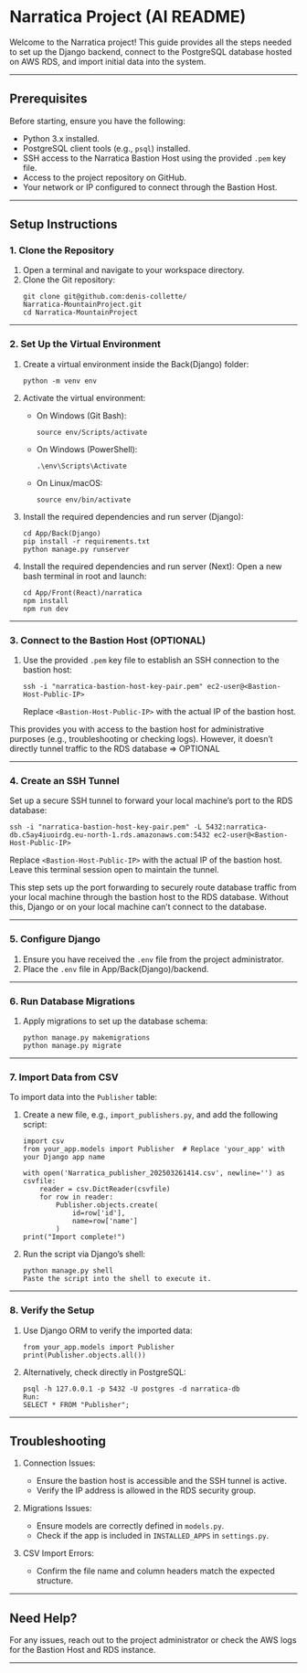 # Narratica Project (AI README)

Welcome to the Narratica project! This guide provides all the steps needed to set up the Django backend, connect to the PostgreSQL database hosted on AWS RDS, and import initial data into the system.

---

## Prerequisites
Before starting, ensure you have the following:
- Python 3.x installed.
- PostgreSQL client tools (e.g., `psql`) installed.
- SSH access to the Narratica Bastion Host using the provided `.pem` key file.
- Access to the project repository on GitHub.
- Your network or IP configured to connect through the Bastion Host.

---

## Setup Instructions

### 1. Clone the Repository
1. Open a terminal and navigate to your workspace directory.
2. Clone the Git repository:
   ```
   git clone git@github.com:denis-collette/
   Narratica-MountainProject.git
   cd Narratica-MountainProject
   ```

---

### 2. Set Up the Virtual Environment
1. Create a virtual environment inside the Back(Django) folder:
   ```
   python -m venv env
   ```
2. Activate the virtual environment:
   - On Windows (Git Bash):
      ```
      source env/Scripts/activate
      ```
   - On Windows (PowerShell):
      ```
      .\env\Scripts\Activate
      ```
   - On Linux/macOS:
      ```
      source env/bin/activate
      ```

3. Install the required dependencies and run server (Django):
   ```
   cd App/Back(Django)
   pip install -r requirements.txt
   python manage.py runserver
   ```

4. Install the required dependencies and run server (Next):
   Open a new bash terminal in root and launch:
   ```
   cd App/Front(React)/narratica
   npm install
   npm run dev
   ```

---

### 3. Connect to the Bastion Host (OPTIONAL)
1. Use the provided `.pem` key file to establish an SSH connection to the bastion host:
   ```
   ssh -i "narratica-bastion-host-key-pair.pem" ec2-user@<Bastion-Host-Public-IP>
   ```
   Replace `<Bastion-Host-Public-IP>` with the actual IP of the bastion host.

This provides you with access to the bastion host for administrative purposes (e.g., troubleshooting or checking logs). However, it doesn’t directly tunnel traffic to the RDS database => OPTIONAL

---

### 4. Create an SSH Tunnel
Set up a secure SSH tunnel to forward your local machine’s port to the RDS database:
```
ssh -i "narratica-bastion-host-key-pair.pem" -L 5432:narratica-db.c5ay4iuoirdg.eu-north-1.rds.amazonaws.com:5432 ec2-user@<Bastion-Host-Public-IP>
```
Replace `<Bastion-Host-Public-IP>` with the actual IP of the bastion host.
Leave this terminal session open to maintain the tunnel.

This step sets up the port forwarding to securely route database traffic from your local machine through the bastion host to the RDS database. Without this, Django or  on your local machine can’t connect to the database.

---

### 5. Configure Django

1. Ensure you have received the `.env` file from the project administrator.
2. Place the `.env` file in App/Back(Django)/backend.

---

### 6. Run Database Migrations
1. Apply migrations to set up the database schema:
   ```
   python manage.py makemigrations
   python manage.py migrate
   ```

---

### 7. Import Data from CSV
To import data into the `Publisher` table:
1. Create a new file, e.g., `import_publishers.py`, and add the following script:
   ```
   import csv
   from your_app.models import Publisher  # Replace 'your_app' with your Django app name

   with open('Narratica_publisher_202503261414.csv', newline='') as csvfile:
       reader = csv.DictReader(csvfile)
       for row in reader:
           Publisher.objects.create(
               id=row['id'],
               name=row['name']
           )
   print("Import complete!")
   ```

2. Run the script via Django’s shell:
   ```
   python manage.py shell
   Paste the script into the shell to execute it.
   ```

---

### 8. Verify the Setup
1. Use Django ORM to verify the imported data:
   ```
   from your_app.models import Publisher
   print(Publisher.objects.all())
   ```

2. Alternatively, check directly in PostgreSQL:
   ```
   psql -h 127.0.0.1 -p 5432 -U postgres -d narratica-db
   Run:
   SELECT * FROM "Publisher";
   ```

---

## Troubleshooting
1. Connection Issues:
   - Ensure the bastion host is accessible and the SSH tunnel is active.
   - Verify the IP address is allowed in the RDS security group.

2. Migrations Issues:
   - Ensure models are correctly defined in `models.py`.
   - Check if the app is included in `INSTALLED_APPS` in `settings.py`.

3. CSV Import Errors:
   - Confirm the file name and column headers match the expected structure.

---

## Need Help?
For any issues, reach out to the project administrator or check the AWS logs for the Bastion Host and RDS instance.

---
